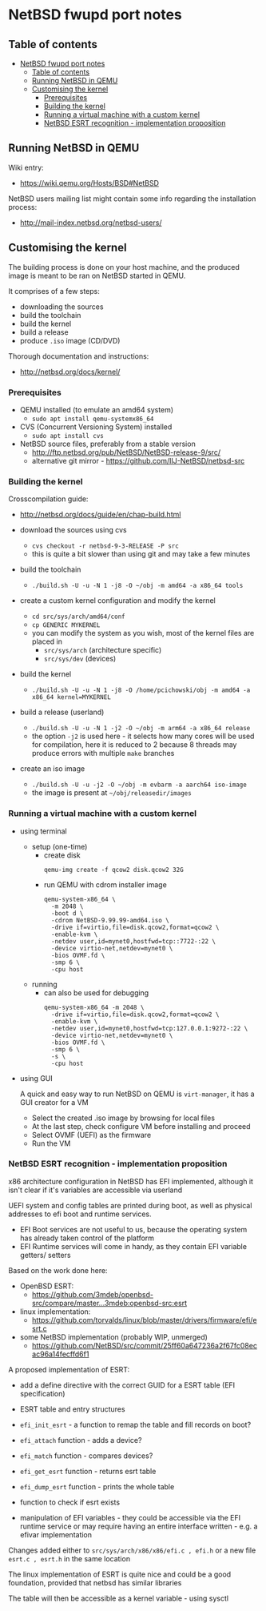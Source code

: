 # NetBSD fwupd port notes

## Table of contents

- [NetBSD fwupd port notes](#netbsd-fwupd-port-notes)
  - [Table of contents](#table-of-contents)
  - [Running NetBSD in QEMU](#running-netbsd-in-qemu)
  - [Customising the kernel](#customising-the-kernel)
    - [Prerequisites](#prerequisites)
    - [Building the kernel](#building-the-kernel)
    - [Running a virtual machine with a custom kernel](#running-a-virtual-machine-with-a-custom-kernel)
    - [NetBSD ESRT recognition - implementation proposition](#netbsd-esrt-recognition---implementation-proposition)

## Running NetBSD in QEMU

Wiki entry:
- https://wiki.qemu.org/Hosts/BSD#NetBSD

NetBSD users mailing list might contain some info regarding the installation 
process:
- http://mail-index.netbsd.org/netbsd-users/

## Customising the kernel

The building process is done on your host machine, and the produced image is 
meant to be ran on NetBSD started in QEMU.

It comprises of a few steps:
- downloading the sources
- build the toolchain
- build the kernel
- build a release
- produce `.iso` image (CD/DVD)

Thorough documentation and instructions:
- http://netbsd.org/docs/kernel/

### Prerequisites
- QEMU installed (to emulate an amd64 system)
  - `sudo apt install qemu-systemx86_64`
- CVS (Concurrent Versioning System) installed
  - `sudo apt install cvs`
- NetBSD source files, preferably from a stable version
  - http://ftp.netbsd.org/pub/NetBSD/NetBSD-release-9/src/
  - alternative git mirror - https://github.com/IIJ-NetBSD/netbsd-src

### Building the kernel

Crosscompilation guide:
- http://netbsd.org/docs/guide/en/chap-build.html

- download the sources using cvs
  - `cvs checkout -r netbsd-9-3-RELEASE -P src`
  - this is quite a bit slower than using git and may take a few minutes
- build the toolchain
  - `./build.sh -U -u -N 1 -j8 -O ~/obj -m amd64 -a x86_64 tools`
- create a custom kernel configuration and modify the kernel
  - `cd src/sys/arch/amd64/conf`
  - `cp GENERIC MYKERNEL`
  - you can modify the system as you wish, most of the kernel files are placed 
  in 
    - `src/sys/arch` (architecture specific)
    - `src/sys/dev` (devices)
- build the kernel
  - `./build.sh -U -u -N 1 -j8 -O /home/pcichowski/obj -m amd64 -a x86_64 kernel=MYKERNEL`
- build a release (userland)
  - `./build.sh -U -u -N 1 -j2 -O ~/obj -m arm64 -a x86_64 release`
  - the option `-j2` is used here - it selects how many cores will be used for 
  compilation, here it is reduced to 2 because 8 threads may produce errors 
  with multiple `make` branches
- create an iso image
  - `./build.sh -U -u -j2 -O ~/obj -m evbarm -a aarch64 iso-image`
  - the image is present at `~/obj/releasedir/images`

### Running a virtual machine with a custom kernel

- using terminal
  - setup (one-time)
    - create disk
      ```
      qemu-img create -f qcow2 disk.qcow2 32G
      ```
    - run QEMU with cdrom installer image
      ```
      qemu-system-x86_64 \
        -m 2048 \
        -boot d \
        -cdrom NetBSD-9.99.99-amd64.iso \
        -drive if=virtio,file=disk.qcow2,format=qcow2 \
        -enable-kvm \
        -netdev user,id=mynet0,hostfwd=tcp::7722-:22 \
        -device virtio-net,netdev=mynet0 \
        -bios OVMF.fd \
        -smp 6 \
        -cpu host
      ```
  - running
    - can also be used for debugging
      ```
      qemu-system-x86_64 -m 2048 \
        -drive if=virtio,file=disk.qcow2,format=qcow2 \
        -enable-kvm \
        -netdev user,id=mynet0,hostfwd=tcp:127.0.0.1:9272-:22 \
        -device virtio-net,netdev=mynet0 \
        -bios OVMF.fd \
        -smp 6 \
        -s \
        -cpu host
      ```
- using GUI
  
  A quick and easy way to run NetBSD on QEMU is `virt-manager`, it has a GUI 
  creator for a VM
  - Select the created .iso image by browsing for local files
  - At the last step, check configure VM before installing and proceed
  - Select OVMF (UEFI) as the firmware
  - Run the VM

### NetBSD ESRT recognition - implementation proposition

x86 architecture configuration in NetBSD has EFI implemented, although it isn't 
clear if it's variables are accessible via userland

UEFI system and config tables are printed during boot, as well as physical 
addresses to efi boot and runtime services.
- EFI Boot services are not useful to us, because the operating system has 
already taken control of the platform
- EFI Runtime services will come in handy, as they contain EFI variable getters/
setters

Based on the work done here:
- OpenBSD ESRT:
  - https://github.com/3mdeb/openbsd-src/compare/master...3mdeb:openbsd-src:esrt
- linux implementation:
  -  https://github.com/torvalds/linux/blob/master/drivers/firmware/efi/esrt.c
- some NetBSD implementation (probably WIP, unmerged)
  - https://github.com/NetBSD/src/commit/25ff60a647236a2f67fc08ecac96a14fecffd6f1

A proposed implementation of ESRT:
- add a define directive with the correct GUID for a ESRT table (EFI 
specification)
- ESRT table and entry structures
- `efi_init_esrt` - a function to remap the table and fill records on boot?
- `efi_attach` function - adds a device?
- `efi_match` function - compares devices?
- `efi_get_esrt` function - returns esrt table
- `efi_dump_esrt` function - prints the whole table
- function to check if esrt exists 

- manipulation of EFI variables - they could be accessible via the EFI runtime 
service or may require having an entire interface written - e.g. a efivar 
implementation

Changes added either to `src/sys/arch/x86/x86/efi.c , efi.h` or a new file 
`esrt.c , esrt.h` in the same location

The linux implementation of ESRT is quite nice and could be a good foundation, 
provided that netbsd has similar libraries

The table will then be accessible as a kernel variable - using sysctl
